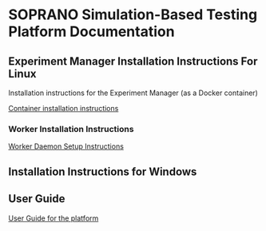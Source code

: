 # SOPRANO Simulation-Based Testing Platform Documentation 

## Experiment Manager Installation Instructions For Linux

Installation instructions for the Experiment Manager (as a Docker container)

[Container installation instructions](./expt-manager-setup.md)

### Worker Installation Instructions

[Worker Daemon Setup Instructions](./worker-daemon-setup.md)

## Installation Instructions for Windows

## User Guide
[User Guide for the platform](./userguide.md)
